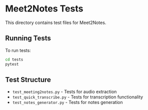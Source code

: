# Meet2Notes Tests

This directory contains test files for Meet2Notes.

## Running Tests

To run tests:

```bash
cd tests
pytest
```

## Test Structure

- `test_meeting2notes.py` - Tests for audio extraction
- `test_quick_transcribe.py` - Tests for transcription functionality
- `test_notes_generator.py` - Tests for notes generation 
